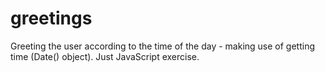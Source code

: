 # greetings
Greeting the user according to the time of the day - making use of getting time (Date() object).
Just JavaScript exercise.

